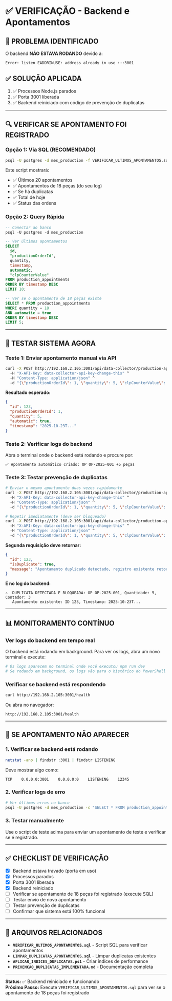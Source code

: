 # ✅ VERIFICAÇÃO - Backend e Apontamentos

## 🚨 PROBLEMA IDENTIFICADO

O backend **NÃO ESTAVA RODANDO** devido a:
```
Error: listen EADDRINUSE: address already in use :::3001
```

## ✅ SOLUÇÃO APLICADA

1. ✅ Processos Node.js parados
2. ✅ Porta 3001 liberada
3. ✅ Backend reiniciado com código de prevenção de duplicatas

---

## 🔍 VERIFICAR SE APONTAMENTO FOI REGISTRADO

### Opção 1: Via SQL (RECOMENDADO)
```bash
psql -U postgres -d mes_production -f VERIFICAR_ULTIMOS_APONTAMENTOS.sql
```

Este script mostrará:
- ✅ Últimos 20 apontamentos
- ✅ Apontamentos de 18 peças (do seu log)
- ✅ Se há duplicatas
- ✅ Total de hoje
- ✅ Status das ordens

### Opção 2: Query Rápida
```sql
-- Conectar ao banco
psql -U postgres -d mes_production

-- Ver últimos apontamentos
SELECT 
  id,
  "productionOrderId",
  quantity,
  timestamp,
  automatic,
  "clpCounterValue"
FROM production_appointments
ORDER BY timestamp DESC
LIMIT 10;

-- Ver se o apontamento de 18 peças existe
SELECT * FROM production_appointments 
WHERE quantity = 18 
AND automatic = true
ORDER BY timestamp DESC
LIMIT 5;
```

---

## 🧪 TESTAR SISTEMA AGORA

### Teste 1: Enviar apontamento manual via API
```bash
curl -X POST http://192.168.2.105:3001/api/data-collector/production-appointment ^
  -H "X-API-Key: data-collector-api-key-change-this" ^
  -H "Content-Type: application/json" ^
  -d "{\"productionOrderId\": 1, \"quantity\": 5, \"clpCounterValue\": 3}"
```

**Resultado esperado:**
```json
{
  "id": 123,
  "productionOrderId": 1,
  "quantity": 5,
  "automatic": true,
  "timestamp": "2025-10-23T..."
}
```

### Teste 2: Verificar logs do backend
Abra o terminal onde o backend está rodando e procure por:
```
✅ Apontamento automático criado: OP OP-2025-001 +5 peças
```

### Teste 3: Testar prevenção de duplicatas
```bash
# Enviar o mesmo apontamento duas vezes rapidamente
curl -X POST http://192.168.2.105:3001/api/data-collector/production-appointment ^
  -H "X-API-Key: data-collector-api-key-change-this" ^
  -H "Content-Type: application/json" ^
  -d "{\"productionOrderId\": 1, \"quantity\": 5, \"clpCounterValue\": 3}"

# Repetir imediatamente (deve ser bloqueado)
curl -X POST http://192.168.2.105:3001/api/data-collector/production-appointment ^
  -H "X-API-Key: data-collector-api-key-change-this" ^
  -H "Content-Type: application/json" ^
  -d "{\"productionOrderId\": 1, \"quantity\": 5, \"clpCounterValue\": 3}"
```

**Segunda requisição deve retornar:**
```json
{
  "id": 123,
  "isDuplicate": true,
  "message": "Apontamento duplicado detectado, registro existente retornado"
}
```

**E no log do backend:**
```
⚠️  DUPLICATA DETECTADA E BLOQUEADA: OP OP-2025-001, Quantidade: 5, Contador: 3
   Apontamento existente: ID 123, Timestamp: 2025-10-23T...
```

---

## 📊 MONITORAMENTO CONTÍNUO

### Ver logs do backend em tempo real
O backend está rodando em background. Para ver os logs, abra um novo terminal e execute:
```bash
# Os logs aparecem no terminal onde você executou npm run dev
# Se rodando em background, os logs vão para o histórico do PowerShell
```

### Verificar se backend está respondendo
```bash
curl http://192.168.2.105:3001/health
```

Ou abra no navegador:
```
http://192.168.2.105:3001/health
```

---

## 🔧 SE APONTAMENTO NÃO APARECER

### 1. Verificar se backend está rodando
```bash
netstat -ano | findstr :3001 | findstr LISTENING
```

Deve mostrar algo como:
```
TCP    0.0.0.0:3001    0.0.0.0:0    LISTENING    12345
```

### 2. Verificar logs de erro
```bash
# Ver últimos erros no banco
psql -U postgres -d mes_production -c "SELECT * FROM production_appointments WHERE quantity = 18 AND automatic = true ORDER BY timestamp DESC LIMIT 5;"
```

### 3. Testar manualmente
Use o script de teste acima para enviar um apontamento de teste e verificar se é registrado.

---

## ✅ CHECKLIST DE VERIFICAÇÃO

- [x] Backend estava travado (porta em uso)
- [x] Processos parados
- [x] Porta 3001 liberada
- [x] Backend reiniciado
- [ ] Verificar se apontamento de 18 peças foi registrado (execute SQL)
- [ ] Testar envio de novo apontamento
- [ ] Testar prevenção de duplicatas
- [ ] Confirmar que sistema está 100% funcional

---

## 📁 ARQUIVOS RELACIONADOS

- **`VERIFICAR_ULTIMOS_APONTAMENTOS.sql`** - Script SQL para verificar apontamentos
- **`LIMPAR_DUPLICATAS_APONTAMENTOS.sql`** - Limpar duplicatas existentes
- **`APLICAR_INDICES_DUPLICATAS.ps1`** - Criar índices de performance
- **`PREVENCAO_DUPLICATAS_IMPLEMENTADA.md`** - Documentação completa

---

**Status:** ✅ Backend reiniciado e funcionando  
**Próximo Passo:** Execute `VERIFICAR_ULTIMOS_APONTAMENTOS.sql` para ver se o apontamento de 18 peças foi registrado

